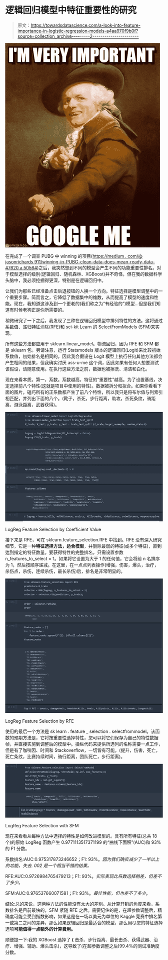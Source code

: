 # 逻辑回归模型中特征重要性的研究

> 原文：<https://towardsdatascience.com/a-look-into-feature-importance-in-logistic-regression-models-a4aa970f9b0f?source=collection_archive---------2----------------------->

![](img/a5a90cfe6c57df523f54ab107a797ab6.png)

在完成了一个调查 PUBG 中 winning 的项目([https://medium . com/@ jasonrichards 911/winning-in-PUBG-clean-data-does-mean-ready-data-47620 a 50564](https://medium.com/@jasonrichards911/winning-in-pubg-clean-data-does-not-mean-ready-data-47620a50564))之后，我突然想到不同的模型会产生不同的功能重要性排名。对于模型选择的级别(逻辑回归、随机森林、XGBoost)并不奇怪，但在我的数据科学头脑中，我必须挖掘得更深，特别是在逻辑回归中。

让我们为那些已经准备点击后退按钮的人换一个方向。特征选择是模型调整中的一个重要步骤。简而言之，它降低了数据集中的维数，从而提高了模型的速度和性能。现在，我知道这涉及到一个更老的(我们称之为“有经验的”)模型…但是我们知道有时候老狗正是你所需要的。

稍微研究了一下之后，我发现了三种在逻辑回归模型中排列特性的方法。这将通过系数值、递归特征消除(RFE)和 sci-kit Learn 的 SelectFromModels (SFM)来实现。

所有这些方法都应用于 sklearn.linear_model。物流回归，因为 RFE 和 SFM 都是 sklearn 包。另请注意，运行 Statsmodels 版本的逻辑回归(Logit)来比较初始系数值，初始排名是相同的，因此我会假设在 Logit 模型上执行任何其他方法都会产生相同的结果，但我确实讨厌 ass-u-me 这个词，因此如果有任何人想要测试该假设，请随意使用。在执行这些方法之前，数据也被擦洗、清洁和白化。

现在来看本质。第一，系数。系数越高，特征的“重要性”越高。为了设置基线，决定选择前八个特性(这就是项目中使用的特性)。数据被拆分和拟合。如果你看看下面的图片，碰巧所有的正系数都产生了前八个特性，所以我只是将布尔值与列索引相匹配，并列出下面的八个。(靴子，杀死，步行距离，助攻，杀死条纹，骑距离，游泳距离，武器获得)。

![](img/6dd08568f1f7c25b74ef69ff91acd3b2.png)

LogReg Feature Selection by Coefficient Value

接下来是 RFE，可在 sklearn.feature_selection.RFE 中找到。RFE 没有深入研究细节，它是一种**特征选择方法，适合模型**，并删除最弱的特征(或多个特征)，直到达到指定的特征数量。要获得特性的完整排名，只需设置参数 n_features_to_select = 1。如果将它设置为大于 1 的任何值，它会将前 n 名排序为 1，然后按顺序递减。在这里，在一点点列表操作(增强，伤害，爆头，治疗，杀伤点，杀伤，连续杀伤，最长杀伤)后，排名是非常明显的。

![](img/411799c893104c702d1a8dcf98b036fc.png)

LogReg Feature Selection by RFE

使用的最后一个方法是 sk learn . feature _ selection . selectfrommodel。该函数的预期方法是，它将按重要性选择特性，您可以将它们保存为自己的特性数据帧，并直接实施到调整后的模型中。操纵代码来提供所选列的名称需要一点工作，但是有了咖啡因、时间和 Stackoverflow，一切皆有可能。(提升，伤害，死亡，死亡条纹，比赛持续时间，骑行距离，团队死亡，步行距离)。

![](img/0bcec7d9ed3b76528226d20b5727d6bf.png)

LogReg Feature Selection with SFM

现在来看看从每种方法中选择的特性是如何改进模型的。具有所有特征(总共 18 个)的原始 LogReg 函数产生 0.9771113517371199 的“曲线下面积”(AUC)和 93%的 F1 分数。

系数排名:AUC:0.975317873246652；F1: 93%。*因为我们确实减少了一半以上的功能，失去. 002 是一个相当不错的结果。*

RFE:AUC:0.9726984765479213；F1: 93%。*实际表现比系数选择稍差，但差不了多少。*

SFM:AUC:0.976537660071581；F1: 93%。*最佳性能，但也差不了多少*。

结论:总的来说，这两种方法的性能没有太大的差别。从计算开销的角度来看，系数排名是目前最快的，SFM 紧随 RFE 之后。需要记住的是，在超参数调整后，精确度可能会受到指数影响，如果这是在一场以美元为单位的 Kaggle 竞赛中排名第一或第二之间的差异，那么如果逻辑回归是最适合的模型，那么用尽您的特征选择选项**可能值得一点额外的计算费用。**

顺便提一下:我的 XGBoost 选择了 **(** 击杀、步行距离、最长击杀、获得武器、治疗、增强、辅助、爆头击杀)，这导致了(在超参数调整之后)99.4%的测试准确度分数。